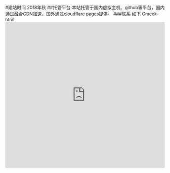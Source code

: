 #建站时间
2018年秋
##托管平台
本站托管于国内虚拟主机、github等平台，国内通过融合CDN加速，国外通过cloudflare pages提供。
###联系
如下
Gmeek-html<iframe src="https://f.wps.cn/ksform/w/write/RFiY4pyi#routePromt" width="100%" height="460px" frameborder="0" allowfullscreen="true"></iframe>